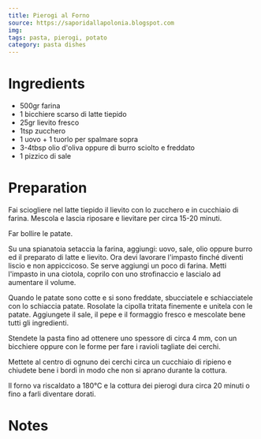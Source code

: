 ```yaml
---
title: Pierogi al Forno
source: https://saporidallapolonia.blogspot.com
img:
tags: pasta, pierogi, potato
category: pasta dishes
---
```


Ingredients
===========

* 500gr farina
* 1 bicchiere scarso di latte tiepido
* 25gr lievito fresco
* 1tsp zucchero
* 1 uovo + 1 tuorlo per spalmare sopra
* 3-4tbsp olio d'oliva oppure di burro sciolto e freddato
* 1 pizzico di sale


Preparation
===========

Fai sciogliere nel latte tiepido il lievito con lo zucchero e in cucchiaio di farina. Mescola e lascia riposare e lievitare per circa 15-20 minuti.

Far bollire le patate.

Su una spianatoia setaccia la farina, aggiungi: uovo, sale, olio oppure burro ed il preparato di latte e lievito. Ora devi lavorare l'impasto finché diventi liscio e non appiccicoso. Se serve aggiungi un poco di farina. Metti l'impasto in una ciotola, coprilo con uno strofinaccio e lascialo ad aumentare il volume.

Quando le patate sono cotte e si sono freddate, sbucciatele e schiacciatele con lo schiaccia patate. Rosolate la cipolla tritata finemente e unitela con le patate. Aggiungete il sale, il pepe e il formaggio fresco e mescolate bene tutti gli ingredienti.

Stendete la pasta fino ad ottenere uno spessore di circa 4 mm, con un bicchiere oppure con le forme per fare i ravioli tagliate dei cerchi.

Mettete al centro di ognuno dei cerchi circa un cucchiaio di ripieno e chiudete bene i bordi in modo che non si aprano durante la cottura.

Il forno va riscaldato a 180°C e la cottura dei pierogi dura circa 20 minuti o fino a farli diventare dorati.

Notes
=====
